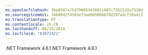 ```yaml
---
ms.openlocfilehash: 3be0347a75479665443601c607c7552132a7510d
ms.sourcegitcommit: 1bb00d2f4343e73ae8d58668f02297a3cf10a4c1
ms.translationtype: HT
ms.contentlocale: zh-CN
ms.lasthandoff: 06/15/2019
ms.locfileid: "63872421"
---
```

<span data-ttu-id="a04fe-101">.NET Framework 4.6.1</span><span class="sxs-lookup"><span data-stu-id="a04fe-101">.NET Framework 4.6.1</span></span>